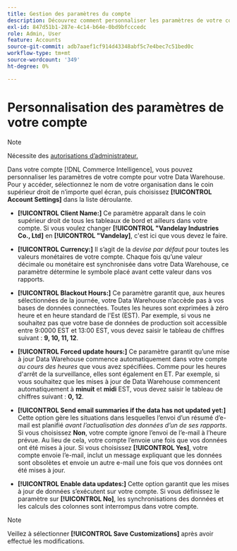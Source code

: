 ```yaml
---
title: Gestion des paramètres du compte
description: Découvrez comment personnaliser les paramètres de votre compte pour votre Data Warehouse.
exl-id: 847d51b1-287e-4c14-b64e-0bd9bfcccedc
role: Admin, User
feature: Accounts
source-git-commit: adb7aaef1cf914d43348abf5c7e4bec7c51bed0c
workflow-type: tm+mt
source-wordcount: '349'
ht-degree: 0%

---
```


# Personnalisation des paramètres de votre compte

>[!NOTE]
>
>Nécessite des [autorisations d’administrateur.](../../administrator/user-management/user-management.md)

Dans votre compte [!DNL Commerce Intelligence], vous pouvez personnaliser les paramètres de votre compte pour votre Data Warehouse. Pour y accéder, sélectionnez le nom de votre organisation dans le coin supérieur droit de n’importe quel écran, puis choisissez **[!UICONTROL Account Settings]** dans la liste déroulante.

* **[!UICONTROL Client Name:]** Ce paramètre apparaît dans le coin supérieur droit de tous les tableaux de bord et ailleurs dans votre compte. Si vous voulez changer **[!UICONTROL "Vandelay Industries Co., Ltd]** en **[!UICONTROL "Vandelay]**, c&#39;est ici que vous devez le faire.

* **[!UICONTROL Currency:]** Il s’agit de la *devise par défaut* pour toutes les valeurs monétaires de votre compte. Chaque fois qu’une valeur décimale ou monétaire est synchronisée dans votre Data Warehouse, ce paramètre détermine le symbole placé avant cette valeur dans vos rapports.

* **[!UICONTROL Blackout Hours:]** Ce paramètre garantit que, aux heures sélectionnées de la journée, votre Data Warehouse n’accède pas à vos bases de données connectées. Toutes les heures sont exprimées à zéro heure et en heure standard de l&#39;Est (EST). Par exemple, si vous ne souhaitez pas que votre base de données de production soit accessible entre 9:0000 EST et 13:00 EST, vous devez saisir le tableau de chiffres suivant : **9, 10, 11, 12**.

* **[!UICONTROL Forced update hours:]** Ce paramètre garantit qu’une mise à jour Data Warehouse commence automatiquement dans votre compte *au cours des heures* que vous avez spécifiées. Comme pour les heures d&#39;arrêt de la surveillance, elles sont également en ET. Par exemple, si vous souhaitez que les mises à jour de Data Warehouse commencent automatiquement à **minuit** et **midi** EST, vous devez saisir le tableau de chiffres suivant : **0, 12**.

* **[!UICONTROL Send email summaries if the data has not updated yet:]** Cette option gère les situations dans lesquelles l’envoi d’un résumé d’e-mail est planifié *avant l’actualisation des données d’un de ses rapports*. Si vous choisissez **Non**, votre compte ignore l’envoi de l’e-mail à l’heure prévue. Au lieu de cela, votre compte l’envoie une fois que vos données ont été mises à jour. Si vous choisissez **[!UICONTROL Yes]**, votre compte envoie l’e-mail, inclut un message expliquant que les données sont obsolètes et envoie un autre e-mail une fois que vos données ont été mises à jour.

* **[!UICONTROL Enable data updates:]** Cette option garantit que les mises à jour de données s’exécutent sur votre compte. Si vous définissez le paramètre sur **[!UICONTROL No]**, les synchronisations des données et les calculs des colonnes sont interrompus dans votre compte.

>[!NOTE]
>
>Veillez à sélectionner **[!UICONTROL Save Customizations]** après avoir effectué les modifications.
